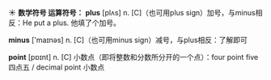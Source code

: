 ☀ <span class="category">**数学符号 运算符号：**</span>
<span class="vocabulary">**plus**</span> [plʌs] 
<span class="definition">n. [C]（也可用plus sign）加号，与minus相反：</span>He put a plus. 他填了个加号。

<span class="vocabulary">**minus**</span> ['maɪnəs] 
<span class="definition">n. [C]（也可用minus sign）减号，与plus相反：</span>了解即可

<span class="vocabulary">**point**</span> [pɒɪnt] 
<span class="definition">n. [C] 小数点（即将整数和分数所分开的一个点）：</span>four point five 四点五 / decimal point 小数点
